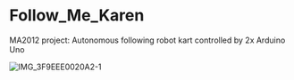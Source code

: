 # Follow_Me_Karen
MA2012 project: Autonomous following robot kart controlled by 2x Arduino Uno

![IMG_3F9EEE0020A2-1](https://user-images.githubusercontent.com/57441569/225301918-0c2a2aab-81dc-405a-bf1d-a2abbac1c8fc.JPEG)
